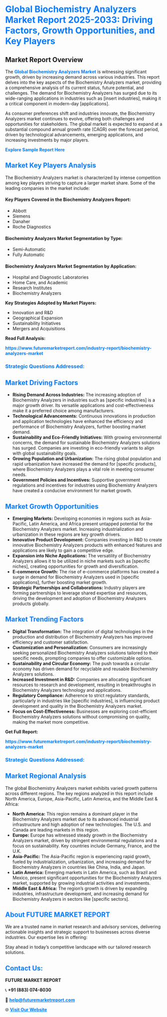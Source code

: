 <h1 style="color: #007BFF;">Global Biochemistry Analyzers Market Report 2025-2033: Driving Factors, Growth Opportunities, and Key Players</h1>

<section id="overview">
<h2>Market Report Overview</h2>
<p>The <a href="https://www.futuremarketreport.com/industry-report/biochemistry-analyzers-market" style="color: #007BFF; text-decoration: none;"><strong>Global Biochemistry Analyzers Market</strong></a> is witnessing significant growth, driven by increasing demand across various industries. This report delves into the key aspects of the Biochemistry Analyzers market, providing a comprehensive analysis of its current status, future potential, and challenges. The demand for Biochemistry Analyzers has surged due to its wide-ranging applications in industries such as [insert industries], making it a critical component in modern-day [applications].</p>
<p>As consumer preferences shift and industries innovate, the Biochemistry Analyzers market continues to evolve, offering both challenges and opportunities for stakeholders. The global market is expected to expand at a substantial compound annual growth rate (CAGR) over the forecast period, driven by technological advancements, emerging applications, and increasing investments by major players.</p>
</section>

<section id="overview">
<p><a href="https://www.futuremarketreport.com/request-sample/reportId=125188" style="color: #007BFF; text-decoration: none;"><strong>Explore Sample Report Here</strong></a></p>
</section>

<section id="key-players">
<h2 style="color: #007BFF;">Market Key Players Analysis</h2>
<p>The Biochemistry Analyzers market is characterized by intense competition among key players striving to capture a larger market share. Some of the leading companies in the market include:</p>
<h4>Key Players Covered in the Biochemistry Analyzers Report:</h4>
<ul><li>Abbott</li><li>Siemens</li><li>Danaher</li><li>Roche Diagnostics</li></ul>
<h4>Biochemistry Analyzers Market Segmentation by Type:</h4>
<ul><li>Semi-Automatic</li><li>Fully Automatic</li></ul>

<h4>Biochemistry Analyzers Market Segmentation by Application:</h4>
<ul><li>Hospital and Diagnostic Laboratories</li><li>Home Care, and Academic</li><li>Research Institutes</li><li>Biochemistry Analyzers</li></ul>
<p><strong>Key Strategies Adopted by Market Players:</strong></p>
<ul>
<li>Innovation and R&D</li>
<li>Geographical Expansion</li>
<li>Sustainability Initiatives</li>
<li>Mergers and Acquisitions</li>
</ul>
</section>

<section>
<p><strong>Read Full Analysis: </strong></p><a href="https://www.futuremarketreport.com/industry-report/biochemistry-analyzers-market" style="color: #007BFF; text-decoration: none;"><strong>https://www.futuremarketreport.com/industry-report/biochemistry-analyzers-market</strong></a>
<h3 style="color: #007BFF;">Strategic Questions Addressed:</h3>
</section>

<section id="driving-factors">
<h2 style="color: #007BFF;">Market Driving Factors</h2>
<ul>
<li><strong>Rising Demand Across Industries:</strong> The increasing adoption of Biochemistry Analyzers in industries such as [specific industries] is a major growth driver. Its versatile applications and cost-effectiveness make it a preferred choice among manufacturers.</li>
<li><strong>Technological Advancements:</strong> Continuous innovations in production and application technologies have enhanced the efficiency and performance of Biochemistry Analyzers, further boosting market demand.</li>
<li><strong>Sustainability and Eco-Friendly Initiatives:</strong> With growing environmental concerns, the demand for sustainable Biochemistry Analyzers solutions has surged. Companies are investing in eco-friendly variants to align with global sustainability goals.</li>
<li><strong>Growing Population and Urbanization:</strong> The rising global population and rapid urbanization have increased the demand for [specific products], where Biochemistry Analyzers plays a vital role in meeting consumer needs.</li>
<li><strong>Government Policies and Incentives:</strong> Supportive government regulations and incentives for industries using Biochemistry Analyzers have created a conducive environment for market growth.</li>
</ul>
</section>

<section id="growth-opportunities">
<h2 style="color: #007BFF;">Market Growth Opportunities</h2>
<ul>
<li><strong>Emerging Markets:</strong> Developing economies in regions such as Asia-Pacific, Latin America, and Africa present untapped potential for the Biochemistry Analyzers market. Increasing industrialization and urbanization in these regions are key growth drivers.</li>
<li><strong>Innovative Product Development:</strong> Companies investing in R&D to create innovative Biochemistry Analyzers products with enhanced features and applications are likely to gain a competitive edge.</li>
<li><strong>Expansion into Niche Applications:</strong> The versatility of Biochemistry Analyzers allows it to be utilized in niche markets such as [specific niches], creating opportunities for growth and diversification.</li>
<li><strong>E-commerce Growth:</strong> The rise of e-commerce platforms has created a surge in demand for Biochemistry Analyzers used in [specific applications], further boosting market growth.</li>
<li><strong>Strategic Partnerships and Collaborations:</strong> Industry players are forming partnerships to leverage shared expertise and resources, driving the development and adoption of Biochemistry Analyzers products globally.</li>
</ul>
</section>

<section id="trending-factors">
<h2 style="color: #007BFF;">Market Trending Factors</h2>
<ul>
<li><strong>Digital Transformation:</strong> The integration of digital technologies in the production and distribution of Biochemistry Analyzers has improved efficiency and customer satisfaction.</li>
<li><strong>Customization and Personalization:</strong> Consumers are increasingly seeking personalized Biochemistry Analyzers solutions tailored to their specific needs, prompting companies to offer customizable options.</li>
<li><strong>Sustainability and Circular Economy:</strong> The push towards a circular economy has driven demand for recyclable and reusable Biochemistry Analyzers solutions.</li>
<li><strong>Increased Investment in R&D:</strong> Companies are allocating significant resources to research and development, resulting in breakthroughs in Biochemistry Analyzers technology and applications.</li>
<li><strong>Regulatory Compliance:</strong> Adherence to strict regulatory standards, particularly in industries like [specific industries], is influencing product development and quality in the Biochemistry Analyzers market.</li>
<li><strong>Focus on Cost-Effectiveness:</strong> Businesses are exploring cost-efficient Biochemistry Analyzers solutions without compromising on quality, making the market more competitive.</li>
</ul>
</section>

<section>
<p><strong>Get Full Report: </strong></p><a href="https://www.futuremarketreport.com/industry-report/biochemistry-analyzers-market" style="color: #007BFF; text-decoration: none;"><strong>https://www.futuremarketreport.com/industry-report/biochemistry-analyzers-market</strong></a>
<h3 style="color: #007BFF;">Strategic Questions Addressed:</h3>
</section>


<section id="regional-analysis">
<h2 style="color: #007BFF;">Market Regional Analysis</h2>
<p>The global Biochemistry Analyzers market exhibits varied growth patterns across different regions. The key regions analyzed in this report include North America, Europe, Asia-Pacific, Latin America, and the Middle East & Africa:</p>
<ul>
<li><strong>North America:</strong> This region remains a dominant player in the Biochemistry Analyzers market due to its advanced industrial infrastructure and high adoption of new technologies. The U.S. and Canada are leading markets in this region.</li>
<li><strong>Europe:</strong> Europe has witnessed steady growth in the Biochemistry Analyzers market, driven by stringent environmental regulations and a focus on sustainability. Key countries include Germany, France, and the U.K.</li>
<li><strong>Asia-Pacific:</strong> The Asia-Pacific region is experiencing rapid growth, fueled by industrialization, urbanization, and increasing demand for Biochemistry Analyzers in countries like China, India, and Japan.</li>
<li><strong>Latin America:</strong> Emerging markets in Latin America, such as Brazil and Mexico, present significant opportunities for the Biochemistry Analyzers market, supported by growing industrial activities and investments.</li>
<li><strong>Middle East & Africa:</strong> The region’s growth is driven by expanding industries, infrastructure development, and increasing demand for Biochemistry Analyzers in sectors like [specific sectors].</li>
</ul>
</section>

<footer>
<h2 style="color: #007BFF;">About FUTURE MARKET REPORT</h2>
<p>We are a trusted name in market research and advisory services, delivering actionable insights and strategic support to businesses across diverse industries. Our expertise lies in offering:</p>

<p>Stay ahead in today’s competitive landscape with our tailored research solutions.</p>

<h2 style="color: #007BFF;">Contact Us:</h2>
<p><strong>FUTURE MARKET REPORT</strong></p>
<p>📞 <strong>+91 (883) 074-8030</strong></p>
<p>📧 <strong><a href="mailto:help@futuremarketreport.com" style="color: #007BFF;">help@futuremarketreport.com</a></strong></p>
<p>🌐 <strong><a href="https://www.futuremarketreport.com/" style="color: #007BFF;">Visit Our Website</a></strong></p>
</footer>